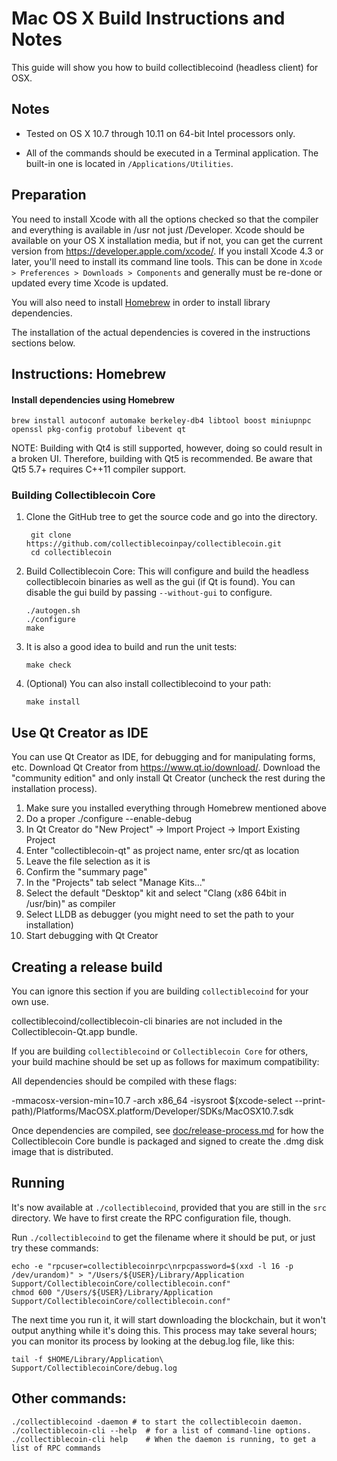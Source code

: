 Mac OS X Build Instructions and Notes
====================================
This guide will show you how to build collectiblecoind (headless client) for OSX.

Notes
-----

* Tested on OS X 10.7 through 10.11 on 64-bit Intel processors only.

* All of the commands should be executed in a Terminal application. The
built-in one is located in `/Applications/Utilities`.

Preparation
-----------

You need to install Xcode with all the options checked so that the compiler
and everything is available in /usr not just /Developer. Xcode should be
available on your OS X installation media, but if not, you can get the
current version from https://developer.apple.com/xcode/. If you install
Xcode 4.3 or later, you'll need to install its command line tools. This can
be done in `Xcode > Preferences > Downloads > Components` and generally must
be re-done or updated every time Xcode is updated.

You will also need to install [Homebrew](http://brew.sh) in order to install library
dependencies.

The installation of the actual dependencies is covered in the instructions
sections below.

Instructions: Homebrew
----------------------

#### Install dependencies using Homebrew

    brew install autoconf automake berkeley-db4 libtool boost miniupnpc openssl pkg-config protobuf libevent qt

NOTE: Building with Qt4 is still supported, however, doing so could result in a broken UI. Therefore, building with Qt5 is recommended. Be aware that Qt5 5.7+ requires C++11 compiler support.

### Building Collectiblecoin Core

1. Clone the GitHub tree to get the source code and go into the directory.

        git clone https://github.com/collectiblecoinpay/collectiblecoin.git
        cd collectiblecoin

2.  Build Collectiblecoin Core:
    This will configure and build the headless collectiblecoin binaries as well as the gui (if Qt is found).
    You can disable the gui build by passing `--without-gui` to configure.

        ./autogen.sh
        ./configure
        make

3.  It is also a good idea to build and run the unit tests:

        make check

4.  (Optional) You can also install collectiblecoind to your path:

        make install

Use Qt Creator as IDE
------------------------
You can use Qt Creator as IDE, for debugging and for manipulating forms, etc.
Download Qt Creator from https://www.qt.io/download/. Download the "community edition" and only install Qt Creator (uncheck the rest during the installation process).

1. Make sure you installed everything through Homebrew mentioned above
2. Do a proper ./configure --enable-debug
3. In Qt Creator do "New Project" -> Import Project -> Import Existing Project
4. Enter "collectiblecoin-qt" as project name, enter src/qt as location
5. Leave the file selection as it is
6. Confirm the "summary page"
7. In the "Projects" tab select "Manage Kits..."
8. Select the default "Desktop" kit and select "Clang (x86 64bit in /usr/bin)" as compiler
9. Select LLDB as debugger (you might need to set the path to your installation)
10. Start debugging with Qt Creator

Creating a release build
------------------------
You can ignore this section if you are building `collectiblecoind` for your own use.

collectiblecoind/collectiblecoin-cli binaries are not included in the Collectiblecoin-Qt.app bundle.

If you are building `collectiblecoind` or `Collectiblecoin Core` for others, your build machine should be set up
as follows for maximum compatibility:

All dependencies should be compiled with these flags:

 -mmacosx-version-min=10.7
 -arch x86_64
 -isysroot $(xcode-select --print-path)/Platforms/MacOSX.platform/Developer/SDKs/MacOSX10.7.sdk

Once dependencies are compiled, see [doc/release-process.md](release-process.md) for how the Collectiblecoin Core
bundle is packaged and signed to create the .dmg disk image that is distributed.

Running
-------

It's now available at `./collectiblecoind`, provided that you are still in the `src`
directory. We have to first create the RPC configuration file, though.

Run `./collectiblecoind` to get the filename where it should be put, or just try these
commands:

    echo -e "rpcuser=collectiblecoinrpc\nrpcpassword=$(xxd -l 16 -p /dev/urandom)" > "/Users/${USER}/Library/Application Support/CollectiblecoinCore/collectiblecoin.conf"
    chmod 600 "/Users/${USER}/Library/Application Support/CollectiblecoinCore/collectiblecoin.conf"

The next time you run it, it will start downloading the blockchain, but it won't
output anything while it's doing this. This process may take several hours;
you can monitor its process by looking at the debug.log file, like this:

    tail -f $HOME/Library/Application\ Support/CollectiblecoinCore/debug.log

Other commands:
-------

    ./collectiblecoind -daemon # to start the collectiblecoin daemon.
    ./collectiblecoin-cli --help  # for a list of command-line options.
    ./collectiblecoin-cli help    # When the daemon is running, to get a list of RPC commands
